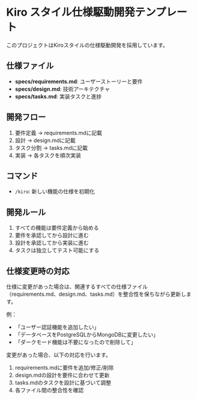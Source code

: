 # Kiro スタイル仕様駆動開発テンプレート

このプロジェクトはKiroスタイルの仕様駆動開発を採用しています。

## 仕様ファイル

- **specs/requirements.md**: ユーザーストーリーと要件
- **specs/design.md**: 技術アーキテクチャ
- **specs/tasks.md**: 実装タスクと進捗

## 開発フロー

1. 要件定義 → requirements.mdに記載
2. 設計 → design.mdに記載
3. タスク分割 → tasks.mdに記載
4. 実装 → 各タスクを順次実装

## コマンド

- `/kiro`: 新しい機能の仕様を初期化

## 開発ルール

1. すべての機能は要件定義から始める
2. 要件を承認してから設計に進む
3. 設計を承認してから実装に進む
4. タスクは独立してテスト可能にする

## 仕様変更時の対応

仕様に変更があった場合は、関連するすべての仕様ファイル（requirements.md、design.md、tasks.md）を整合性を保ちながら更新します。

例：
- 「ユーザー認証機能を追加したい」
- 「データベースをPostgreSQLからMongoDBに変更したい」
- 「ダークモード機能は不要になったので削除して」

変更があった場合、以下の対応を行います。

1. requirements.mdに要件を追加/修正/削除
2. design.mdの設計を要件に合わせて更新
3. tasks.mdのタスクを設計に基づいて調整
4. 各ファイル間の整合性を確認
